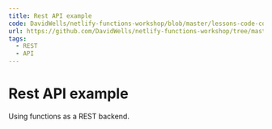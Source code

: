 ```yaml
---
title: Rest API example
code: DavidWells/netlify-functions-workshop/blob/master/lessons-code-complete/use-cases/1-rest-api/functions/api.js
url: https://github.com/DavidWells/netlify-functions-workshop/tree/master/lessons-code-complete/use-cases/1-rest-api
tags: 
  - REST
  - API
---
```


# Rest API example

Using functions as a REST backend.
